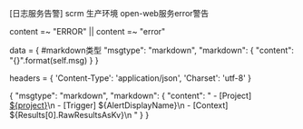 [日志服务告警] scrm 生产环境 open-web服务error警告

content =~ "ERROR" || content =~ "error"

data = {
            #markdown类型
            "msgtype": "markdown",
            "markdown": {
                "content": "{}".format(self.msg)
            }
        }

headers = {
            'Content-Type': 'application/json',
            'Charset': 'utf-8'
        }

{
    "msgtype": "markdown",
    "markdown": {
        "content": "
            - [Project] [${project}](xxxxxx)\n
            - [Trigger] ${AlertDisplayName}\n
            - [Context] ${Results[0].RawResultsAsKv}\n
        "
    }
}
